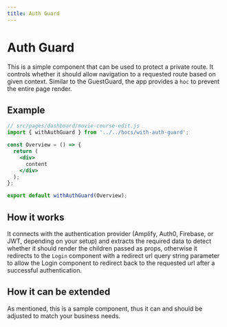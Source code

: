 ```yaml
---
title: Auth Guard
---
```


# Auth Guard

This is a simple component that can be used to protect a private route. It controls whether it
should allow navigation to a requested route based on given context. Similar to the GuestGuard,
the app provides a `hoc` to prevent the entire page render.

## Example

```jsx
// src/pages/dashboard/movie-course-edit.js
import { withAuthGuard } from '../../hocs/with-auth-guard';

const Overview = () => {
  return (
    <div>
      content
    </div>
  );
};

export default withAuthGuard(Overview);
```

## How it works

It connects with the authentication provider (Amplify, Auth0, Firebase, or JWT, depending on your
setup) and extracts the required data to detect whether it should render the children passed as
props, otherwise it redirects to the `Login` component with a redirect url query string parameter
to allow the Login component to redirect back to the requested url after a successful 
authentication.

## How it can be extended

As mentioned, this is a sample component, thus it can and should be adjusted to match your business
needs.
